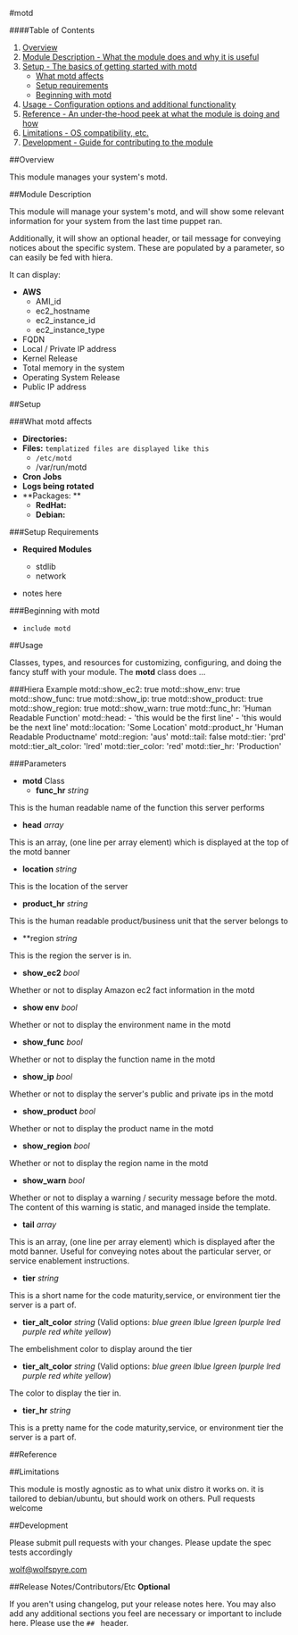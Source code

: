 #motd

####Table of Contents

1. [Overview](#overview)
2. [Module Description - What the module does and why it is useful](#module-description)
3. [Setup - The basics of getting started with motd](#setup)
    * [What motd affects](#what-motd-affects)
    * [Setup requirements](#setup-requirements)
    * [Beginning with motd](#beginning-with-motd)
4. [Usage - Configuration options and additional functionality](#usage)
5. [Reference - An under-the-hood peek at what the module is doing and how](#reference)
5. [Limitations - OS compatibility, etc.](#limitations)
6. [Development - Guide for contributing to the module](#development)

##Overview

This module manages your system's motd.

##Module Description

This module will manage your system's motd, and will show some relevant information for your system from the last time puppet ran.

Additionally, it will show an optional header, or tail message for conveying notices about the specific system. These are populated by a parameter, so can easily be fed with hiera.

It can display:
* **AWS**
  * AMI_id
  * ec2_hostname
  * ec2_instance_id
  * ec2_instance_type
* FQDN
* Local / Private IP address
* Kernel Release
* Total memory in the system
* Operating System Release
* Public IP address

##Setup

###What motd affects

* **Directories:**
* **Files:**  `templatized files are displayed like this`
  * `/etc/motd`
  * /var/run/motd
* **Cron Jobs**
* **Logs being rotated**
* **Packages: **
  * **RedHat:**
  * **Debian:**

###Setup Requirements

* **Required Modules**
  * stdlib
  * network

* notes here

###Beginning with motd

* `include motd`

##Usage

Classes, types, and resources for customizing, configuring, and doing the fancy stuff with your module.
The **motd** class does ...

###Hiera Example
    motd::show_ec2:       true
    motd::show_env:       true
    motd::show_func:      true
    motd::show_ip:        true
    motd::show_product:   true
    motd::show_region:    true
    motd::show_warn:      true
    motd::func_hr:        'Human Readable Function'
    motd::head:
     - 'this would be the first line'
     - 'this would be the next line'
    motd::location:       'Some Location'
    motd::product_hr      'Human Readable Productname'
    motd::region:         'aus'
    motd::tail:           false
    motd::tier:           'prd'
    motd::tier_alt_color: 'lred'
    motd::tier_color:     'red'
    motd::tier_hr:        'Production'

###Parameters
* **motd** Class
  * **func_hr** *string*

 This is the human readable name of the function this server performs
  * **head** *array*

 This is an array, (one line per array element) which is displayed at the top of the motd banner
  * **location** *string*

 This is the location of the server
  * **product_hr** *string*

 This is the human readable product/business unit that the server belongs to
  * **region *string*

 This is the region the server is in.
  * **show_ec2** *bool*

 Whether or not to display Amazon ec2 fact information in the motd
  * **show env** *bool*

 Whether or not to display the environment name in the motd
  * **show_func** *bool*

 Whether or not to display the function name in the motd
  * **show_ip** *bool*

 Whether or not to display the server's public and private ips in the motd
  * **show_product** *bool*

 Whether or not to display the product name in the motd
  * **show_region** *bool*

 Whether or not to display the region name in the motd
  * **show_warn** *bool*

 Whether or not to display a warning / security message before the motd. The content of this warning is static, and managed inside the template.
  * **tail** *array*

 This is an array, (one line per array element) which is displayed after the motd banner. Useful for conveying notes about the particular server, or service enablement instructions.
  * **tier** *string*

 This is a short name for the code maturity,service, or environment tier the server is a part of.
  * **tier_alt_color** *string* (Valid options:  *blue* *green* *lblue* *lgreen* *lpurple* *lred* *purple* *red* *white* *yellow*)

 The embelishment color to display around the tier
  * **tier_alt_color** *string* (Valid options:  *blue* *green* *lblue* *lgreen* *lpurple* *lred* *purple* *red* *white* *yellow*)

 The color to display the tier in.
  * **tier_hr** *string*

 This is a pretty name for the code maturity,service, or environment tier the server is a part of.

##Reference


##Limitations

This module is mostly agnostic as to what unix distro it works on. it is tailored to debian/ubuntu, but should work on others. Pull requests welcome

##Development

Please submit pull requests with your changes. Please update the spec tests accordingly

<wolf@wolfspyre.com>

##Release Notes/Contributors/Etc **Optional**

If you aren't using changelog, put your release notes here. You may also add any additional sections you feel are necessary or important to include here. Please use the `## ` header.
